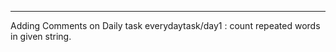 ---------------------------------------------------------------------------------------------------------------------------------------------------------------------------------
Adding Comments on Daily task
everydaytask/day1 : count repeated words in given string.
